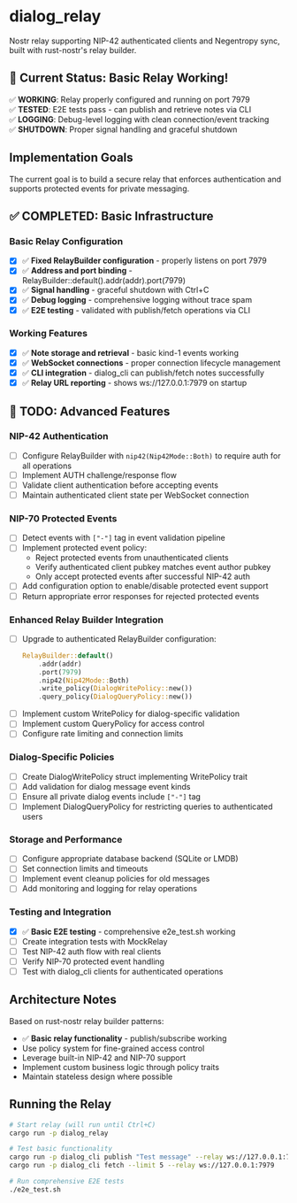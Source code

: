 # dialog_relay

Nostr relay supporting NIP-42 authenticated clients and Negentropy sync, built with rust-nostr's relay builder.

## 🎉 Current Status: Basic Relay Working!

✅ **WORKING**: Relay properly configured and running on port 7979  
✅ **TESTED**: E2E tests pass - can publish and retrieve notes via CLI  
✅ **LOGGING**: Debug-level logging with clean connection/event tracking  
✅ **SHUTDOWN**: Proper signal handling and graceful shutdown  

## Implementation Goals

The current goal is to build a secure relay that enforces authentication and supports protected events for private messaging.

## ✅ COMPLETED: Basic Infrastructure

### Basic Relay Configuration
- [x] ✅ **Fixed RelayBuilder configuration** - properly listens on port 7979
- [x] ✅ **Address and port binding** - RelayBuilder::default().addr(addr).port(7979)
- [x] ✅ **Signal handling** - graceful shutdown with Ctrl+C
- [x] ✅ **Debug logging** - comprehensive logging without trace spam
- [x] ✅ **E2E testing** - validated with publish/fetch operations via CLI

### Working Features
- [x] ✅ **Note storage and retrieval** - basic kind-1 events working
- [x] ✅ **WebSocket connections** - proper connection lifecycle management
- [x] ✅ **CLI integration** - dialog_cli can publish/fetch notes successfully
- [x] ✅ **Relay URL reporting** - shows ws://127.0.0.1:7979 on startup

## 🔄 TODO: Advanced Features

### NIP-42 Authentication
- [ ] Configure RelayBuilder with `nip42(Nip42Mode::Both)` to require auth for all operations
- [ ] Implement AUTH challenge/response flow
- [ ] Validate client authentication before accepting events
- [ ] Maintain authenticated client state per WebSocket connection

### NIP-70 Protected Events
- [ ] Detect events with `["-"]` tag in event validation pipeline
- [ ] Implement protected event policy:
  - Reject protected events from unauthenticated clients
  - Verify authenticated client pubkey matches event author pubkey
  - Only accept protected events after successful NIP-42 auth
- [ ] Add configuration option to enable/disable protected event support
- [ ] Return appropriate error responses for rejected protected events

### Enhanced Relay Builder Integration
- [ ] Upgrade to authenticated RelayBuilder configuration:
  ```rust
  RelayBuilder::default()
      .addr(addr)
      .port(7979)
      .nip42(Nip42Mode::Both)
      .write_policy(DialogWritePolicy::new())
      .query_policy(DialogQueryPolicy::new())
  ```
- [ ] Implement custom WritePolicy for dialog-specific validation
- [ ] Implement custom QueryPolicy for access control
- [ ] Configure rate limiting and connection limits

### Dialog-Specific Policies
- [ ] Create DialogWritePolicy struct implementing WritePolicy trait
- [ ] Add validation for dialog message event kinds
- [ ] Ensure all private dialog events include `["-"]` tag
- [ ] Implement DialogQueryPolicy for restricting queries to authenticated users

### Storage and Performance
- [ ] Configure appropriate database backend (SQLite or LMDB)
- [ ] Set connection limits and timeouts
- [ ] Implement event cleanup policies for old messages
- [ ] Add monitoring and logging for relay operations

### Testing and Integration
- [x] ✅ **Basic E2E testing** - comprehensive e2e_test.sh working
- [ ] Create integration tests with MockRelay
- [ ] Test NIP-42 auth flow with real clients
- [ ] Verify NIP-70 protected event handling
- [ ] Test with dialog_cli clients for authenticated operations

## Architecture Notes

Based on rust-nostr relay builder patterns:
- ✅ **Basic relay functionality** - publish/subscribe working
- Use policy system for fine-grained access control
- Leverage built-in NIP-42 and NIP-70 support  
- Implement custom business logic through policy traits
- Maintain stateless design where possible

## Running the Relay

```bash
# Start relay (will run until Ctrl+C)
cargo run -p dialog_relay

# Test basic functionality
cargo run -p dialog_cli publish "Test message" --relay ws://127.0.0.1:7979
cargo run -p dialog_cli fetch --limit 5 --relay ws://127.0.0.1:7979

# Run comprehensive E2E tests
./e2e_test.sh
```